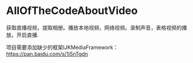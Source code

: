 # AllOfTheCodeAboutVideo
获取直播视频，提取相册。播放本地视频，网络视频。录制声音，表格视频的播放。开启直播.





项目需要添加缺少的框架IJKMediaFramework：https://pan.baidu.com/s/1i5nTgdn
